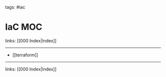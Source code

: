 tags: #iac

# IaC MOC

links: [[000 Index|Index]]

---

- [[terraform]]

---
links: [[000 Index|Index]]